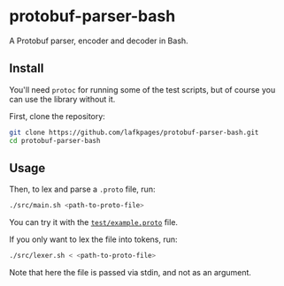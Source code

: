 # protobuf-parser-bash

A Protobuf parser, encoder and decoder in Bash.

## Install

You'll need `protoc` for running some of the test scripts, but of course
you can use the library without it.

First, clone the repository:

```bash
git clone https://github.com/lafkpages/protobuf-parser-bash.git
cd protobuf-parser-bash
```

<!--
Or, use bpkg to install it:

```bash
bpkg install lafkpages/protobuf-parser-bash
```
-->

## Usage

Then, to lex and parse a `.proto` file, run:

```bash
./src/main.sh <path-to-proto-file>
```

You can try it with the [`test/example.proto`](#test/example.proto) file.

If you only want to lex the file into tokens, run:

```bash
./src/lexer.sh < <path-to-proto-file>
```

Note that here the file is passed via stdin, and not as an argument.
